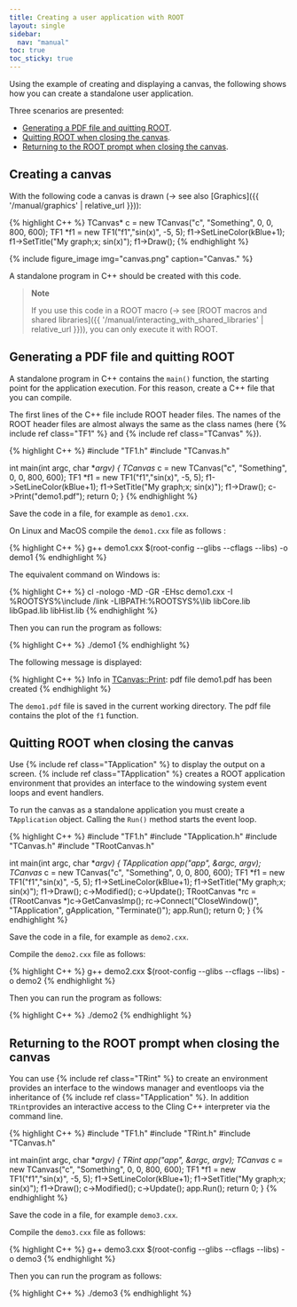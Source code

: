 ```yaml
---
title: Creating a user application with ROOT
layout: single
sidebar:
  nav: "manual"
toc: true
toc_sticky: true
---
```


Using the example of creating and displaying a canvas, the following shows how you can
create a standalone user application.

Three scenarios are presented:

- [Generating a PDF file and quitting ROOT](#generating-a-pdf-file-and-quitting-root).
- [Quitting ROOT when closing the canvas](#quitting-root-when-closing-the-canvas).
- [Returning to the ROOT prompt when closing the canvas](#returning-to-the-root-prompt-when-closing-the-canvas).


## Creating a canvas

With the following code a canvas is drawn (→ see also [Graphics]({{ '/manual/graphics' | relative_url }})):

{% highlight C++ %}
   TCanvas* c = new TCanvas("c", "Something", 0, 0, 800, 600);
   TF1 *f1 = new TF1("f1","sin(x)", -5, 5);
   f1->SetLineColor(kBlue+1);
   f1->SetTitle("My graph;x; sin(x)");
   f1->Draw();
{% endhighlight %}

{% include figure_image
   img="canvas.png"
   caption="Canvas."
%}

A standalone program in C++ should be created with this code.

> **Note**
>
> If you use this code in a ROOT macro (→ see [ROOT macros and shared libraries]({{ '/manual/interacting_with_shared_libraries' | relative_url }})),
> you can only execute it with ROOT.


## Generating a PDF file and quitting ROOT

A standalone program in C++ contains the `main()` function, the starting point for the
application execution. For this reason, create a C++ file that you can compile.

The first lines of the C++ file include ROOT header files. The names of the ROOT header
files are almost always the same as the class names (here {% include ref class="TF1" %} and {% include ref class="TCanvas" %}).

{% highlight C++ %}
#include "TF1.h"
#include "TCanvas.h"

int main(int argc, char **argv)
{
   TCanvas* c = new TCanvas("c", "Something", 0, 0, 800, 600);
   TF1 *f1 = new TF1("f1","sin(x)", -5, 5);
   f1->SetLineColor(kBlue+1);
   f1->SetTitle("My graph;x; sin(x)");
   f1->Draw();
   c->Print("demo1.pdf");
   return 0;
}
{% endhighlight %}

Save the code in a file, for example as `demo1.cxx`.

On Linux and MacOS compile the `demo1.cxx` file as follows :

{% highlight C++ %}
   g++ demo1.cxx $(root-config --glibs --cflags --libs) -o demo1
{% endhighlight %}

The equivalent command on Windows is:

{% highlight C++ %}
cl -nologo -MD -GR -EHsc demo1.cxx -I %ROOTSYS%\include /link -LIBPATH:%ROOTSYS%\lib libCore.lib libGpad.lib libHist.lib
{% endhighlight %}


Then you can run the program as follows:

{% highlight C++ %}
   ./demo1
{% endhighlight %}

The following message is displayed:

{% highlight C++ %}
Info in <TCanvas::Print>: pdf file demo1.pdf has been created
{% endhighlight %}

The `demo1.pdf` file is saved in the current working directory. The pdf file contains the
plot of the `f1` function.

## Quitting ROOT when closing the canvas


Use {% include ref class="TApplication" %} to display the output on a screen.
{% include ref class="TApplication" %} creates a ROOT application environment that
provides an interface to the windowing system event loops and event handlers.

To run the canvas as a standalone application you must create a `TApplication` object.
Calling the `Run()` method starts the event loop.

{% highlight C++ %}
#include "TF1.h"
#include "TApplication.h"
#include "TCanvas.h"
#include "TRootCanvas.h"

int main(int argc, char **argv)
{
   TApplication app("app", &argc, argv);
   TCanvas* c = new TCanvas("c", "Something", 0, 0, 800, 600);
   TF1 *f1 = new TF1("f1","sin(x)", -5, 5);
   f1->SetLineColor(kBlue+1);
   f1->SetTitle("My graph;x; sin(x)");
   f1->Draw();
   c->Modified(); c->Update();
   TRootCanvas *rc = (TRootCanvas *)c->GetCanvasImp();
   rc->Connect("CloseWindow()", "TApplication", gApplication, "Terminate()");
   app.Run();
   return 0;
}
{% endhighlight %}

Save the code in a file, for example as `demo2.cxx`.

Compile the `demo2.cxx` file as follows:

{% highlight C++ %}
   g++ demo2.cxx $(root-config --glibs --cflags --libs) -o demo2
{% endhighlight %}

Then you can run the program as follows:

{% highlight C++ %}
   ./demo2
{% endhighlight %}

## Returning to the ROOT prompt when closing the canvas

You can use {% include ref class="TRint" %} to create an environment provides an interface
to the windows manager and eventloops via the inheritance of {% include ref class="TApplication" %}.
In addition `TRint`provides an interactive access to the Cling C++ interpreter via the
command line.

{% highlight C++ %}
#include "TF1.h"
#include "TRint.h"
#include "TCanvas.h"

int main(int argc, char **argv)
{
   TRint app("app", &argc, argv);
   TCanvas* c = new TCanvas("c", "Something", 0, 0, 800, 600);
   TF1 *f1 = new TF1("f1","sin(x)", -5, 5);
   f1->SetLineColor(kBlue+1);
   f1->SetTitle("My graph;x; sin(x)");
   f1->Draw();
   c->Modified(); c->Update();
   app.Run();
   return 0;
}
{% endhighlight %}


Save the code in a file, for example `demo3.cxx`.

Compile the `demo3.cxx` file as follows:

{% highlight C++ %}
   g++ demo3.cxx $(root-config --glibs --cflags --libs) -o demo3
{% endhighlight %}

Then you can run the program as follows:

{% highlight C++ %}
   ./demo3
{% endhighlight %}
